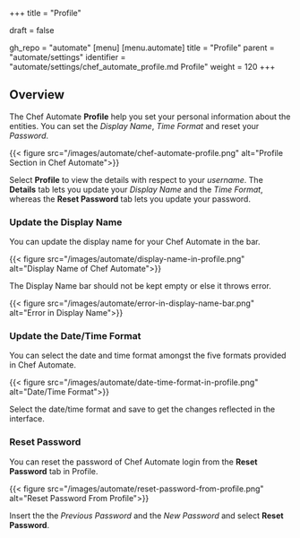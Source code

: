 +++
title = "Profile"

draft = false

gh_repo = "automate"
[menu]
  [menu.automate]
    title = "Profile"
    parent = "automate/settings"
    identifier = "automate/settings/chef_automate_profile.md Profile"
    weight = 120
+++

## Overview

The Chef Automate **Profile** help you set your personal information about the entities. You can set the _Display Name_, _Time Format_ and reset your _Password_.

{{< figure src="/images/automate/chef-automate-profile.png" alt="Profile Section in Chef Automate">}}

Select **Profile** to view the details with respect to your _username_. The **Details** tab lets you update your _Display Name_ and the _Time Format_, whereas the **Reset Password** tab lets you update your password.

### Update the Display Name

You can update the display name for your Chef Automate in the bar.

{{< figure src="/images/automate/display-name-in-profile.png" alt="Display Name of Chef Automate">}}

The Display Name bar should not be kept empty or else it throws error.

{{< figure src="/images/automate/error-in-display-name-bar.png" alt="Error in Display Name">}}

### Update the Date/Time Format

You can select the date and time format amongst the five formats provided in Chef Automate.

{{< figure src="/images/automate/date-time-format-in-profile.png" alt="Date/Time Format">}}

Select the date/time format and save to get the changes reflected in the interface.

### Reset Password

You can reset the password of Chef Automate login from the **Reset Password** tab in Profile.

{{< figure src="/images/automate/reset-password-from-profile.png" alt="Reset Password From Profile">}}

Insert the the _Previous Password_ and the _New Password_ and select **Reset Password**.
